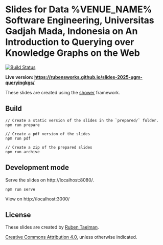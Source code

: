 # Slides for Data %VENUE_NAME% Software Engineering, Universitas Gadjah Mada, Indonesia on An Introduction to Querying over Knowledge Graphs on the Web
[![Build Status](https://github.com/rubensworks/slides-2025-ugm-queryingkgs/workflows/Build%20and%20Deploy/badge.svg)](https://rubensworks.github.io/slides-2025-ugm-queryingkgs/)

**Live version: https://rubensworks.github.io/slides-2025-ugm-queryingkgs/**

These slides are created using the [shower](https://github.com/shower/shower) framework.

## Build

```
// Create a static version of the slides in the `prepared/` folder.
npm run prepare

// Create a pdf version of the slides
npm run pdf

// Create a zip of the prepared slides
npm run archive
```

## Development mode

Serve the slides on http://localhost:8080/.

```
npm run serve
```

View on http://localhost:3000/

## License

These slides are created by [Ruben Taelman](https://rubensworks.net/).

[Creative Commons Attribution 4.0](https://creativecommons.org/licenses/by/4.0/), unless otherwise indicated.
